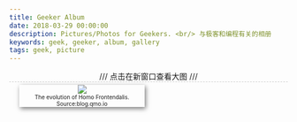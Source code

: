 ```yaml
---
title: Geeker Album
date: 2018-03-29 00:00:00
description: Pictures/Photos for Geekers. <br/> 与极客和编程有关的相册
keywords: geek, geeker, album, gallery
tags: geek, picture
---
```


<style>
.techoffee.album {
  text-align: center;
}
.techoffee.album br {
  text-align: center;
  margin: 0;
  padding: 0;
}
.techoffee.album .title {
  text-align: center;
  margin: 0;
  padding: 0;
  border-bottom: 1px dashed #ccc;
}
.techoffee.album .pic {
  display: inline-block;
  text-align: center;
  width: 45%;
  margin: 5px;
  box-shadow: #777 2px 3px 8px;
  cursor: pointer;
}
.techoffee.album .pic .description {
  /* display: none; */
  font-size: 10px;
}
.techoffee.album .pic img {
  margin: 0;
}
</style>


<div id="techoffeeAlbum" class="techoffee album"><p class="title">/// 点击在新窗口查看大图 ///</p>
  <div class="pic"><img src="/resources/images/album/frontend-build-progress.png" /><div class="description">The evolution of Homo Frontendalis. Source:blog.qmo.io</div></div>

  <div class="pic" style="visibility:hidden"></div>
</div>

<script>
window.onload = function (){
  $(".techoffee.album .pic").click(function (){
    window.open($(this).find('img').attr('src'));
    console.log($(this).attr('src'))
	});
}
</script>